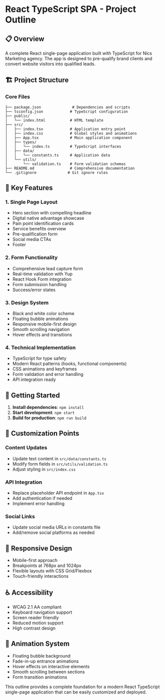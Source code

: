 # React TypeScript SPA - Project Outline

## 📋 Overview
A complete React single-page application built with TypeScript for Nics Marketing agency. The app is designed to pre-qualify brand clients and convert website visitors into qualified leads.

## 🏗️ Project Structure

### Core Files
```
├── package.json              # Dependencies and scripts
├── tsconfig.json            # TypeScript configuration
├── public/
│   └── index.html           # HTML template
├── src/
│   ├── index.tsx            # Application entry point
│   ├── index.css            # Global styles and animations
│   ├── App.tsx              # Main application component
│   ├── types/
│   │   └── index.ts         # TypeScript interfaces
│   ├── data/
│   │   └── constants.ts     # Application data
│   └── utils/
│       └── validation.ts    # Form validation schemas
├── README.md                # Comprehensive documentation
└── .gitignore              # Git ignore rules
```

## 🎯 Key Features

### 1. **Single Page Layout**
- Hero section with compelling headline
- Digital native advantage showcase
- Pain point identification cards
- Service benefits overview
- Pre-qualification form
- Social media CTAs
- Footer

### 2. **Form Functionality**
- Comprehensive lead capture form
- Real-time validation with Yup
- React Hook Form integration
- Form submission handling
- Success/error states

### 3. **Design System**
- Black and white color scheme
- Floating bubble animations
- Responsive mobile-first design
- Smooth scrolling navigation
- Hover effects and transitions

### 4. **Technical Implementation**
- TypeScript for type safety
- Modern React patterns (hooks, functional components)
- CSS animations and keyframes
- Form validation and error handling
- API integration ready

## 🚀 Getting Started

1. **Install dependencies**: `npm install`
2. **Start development**: `npm start`
3. **Build for production**: `npm run build`

## 🔧 Customization Points

### Content Updates
- Update text content in `src/data/constants.ts`
- Modify form fields in `src/utils/validation.ts`
- Adjust styling in `src/index.css`

### API Integration
- Replace placeholder API endpoint in `App.tsx`
- Add authentication if needed
- Implement error handling

### Social Links
- Update social media URLs in constants file
- Add/remove social platforms as needed

## 📱 Responsive Design
- Mobile-first approach
- Breakpoints at 768px and 1024px
- Flexible layouts with CSS Grid/Flexbox
- Touch-friendly interactions

## ♿ Accessibility
- WCAG 2.1 AA compliant
- Keyboard navigation support
- Screen reader friendly
- Reduced motion support
- High contrast design

## 🎨 Animation System
- Floating bubble background
- Fade-in-up entrance animations
- Hover effects on interactive elements
- Smooth scrolling between sections
- Form transition animations

This outline provides a complete foundation for a modern React TypeScript single-page application that can be easily customized and deployed. 